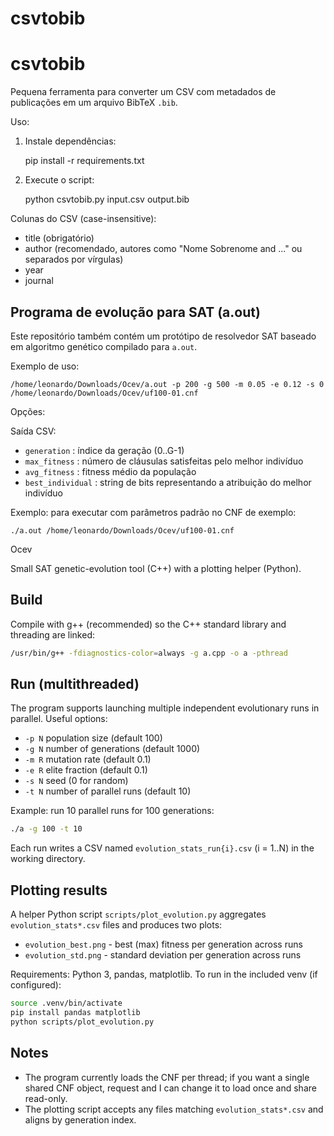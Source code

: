 # csvtobib

# csvtobib

Pequena ferramenta para converter um CSV com metadados de publicações em um arquivo BibTeX `.bib`.

Uso:

1. Instale dependências:

   pip install -r requirements.txt

2. Execute o script:

   python csvtobib.py input.csv output.bib

Colunas do CSV (case-insensitive):
- title (obrigatório)
- author (recomendado, autores como "Nome Sobrenome and ..." ou separados por vírgulas)
- year
- journal

## Programa de evolução para SAT (a.out)

Este repositório também contém um protótipo de resolvedor SAT baseado em algoritmo genético compilado para `a.out`.

Exemplo de uso:

```
/home/leonardo/Downloads/Ocev/a.out -p 200 -g 500 -m 0.05 -e 0.12 -s 0 /home/leonardo/Downloads/Ocev/uf100-01.cnf
```

Opções:

Saída CSV:
  - `generation` : índice da geração (0..G-1)
  - `max_fitness` : número de cláusulas satisfeitas pelo melhor indivíduo
  - `avg_fitness` : fitness médio da população
  - `best_individual` : string de bits representando a atribuição do melhor indivíduo

Exemplo: para executar com parâmetros padrão no CNF de exemplo:
```
./a.out /home/leonardo/Downloads/Ocev/uf100-01.cnf
```
Ocev

Small SAT genetic-evolution tool (C++) with a plotting helper (Python).

Build
-----

Compile with g++ (recommended) so the C++ standard library and threading are linked:

```bash
/usr/bin/g++ -fdiagnostics-color=always -g a.cpp -o a -pthread
```

Run (multithreaded)
-------------------

The program supports launching multiple independent evolutionary runs in parallel. Useful options:

- `-p N` population size (default 100)
- `-g N` number of generations (default 1000)
- `-m R` mutation rate (default 0.1)
- `-e R` elite fraction (default 0.1)
- `-s N` seed (0 for random)
- `-t N` number of parallel runs (default 10)

Example: run 10 parallel runs for 100 generations:

```bash
./a -g 100 -t 10
```

Each run writes a CSV named `evolution_stats_run{i}.csv` (i = 1..N) in the working directory.

Plotting results
----------------

A helper Python script `scripts/plot_evolution.py` aggregates `evolution_stats*.csv` files and produces two plots:

- `evolution_best.png` - best (max) fitness per generation across runs
- `evolution_std.png` - standard deviation per generation across runs

Requirements: Python 3, pandas, matplotlib. To run in the included venv (if configured):

```bash
source .venv/bin/activate
pip install pandas matplotlib
python scripts/plot_evolution.py
```

Notes
-----

- The program currently loads the CNF per thread; if you want a single shared CNF object, request and I can change it to load once and share read-only.
- The plotting script accepts any files matching `evolution_stats*.csv` and aligns by generation index.
